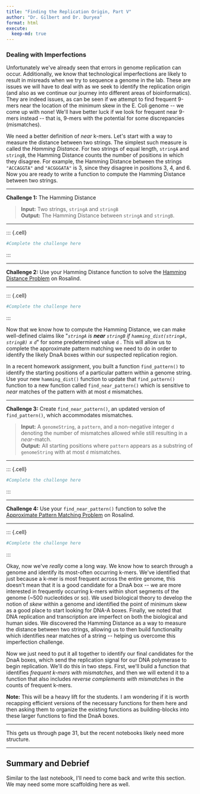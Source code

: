 ```yaml
---
title: "Finding the Replication Origin, Part V"
author: "Dr. Gilbert and Dr. Duryea"
format: html
execute:
  keep-md: true
---
```






### Dealing with Imperfections

Unfortunately we've already seen that errors in genome replication can occur. Additionally, we know that technological imperfections are likely to result in misreads when we try to sequence a genome in the lab. These are issues we will have to deal with as we seek to identify the replication origin (and also as we continue our journey into different areas of bioinformatics). They are indeed issues, as can be seen if we attempt to find frequent 9-mers near the location of the minimum skew in the E. Coli genome -- we come up with none! We'll have better luck if we look for frequent near 9-mers instead -- that is, 9-mers with the potential for some discrepancies (mismatches).

We need a better definition of *near* k-mers. Let's start with a way to measure the distance between two strings. The simplest such measure is called the *Hamming Distance*. For two strings of equal length, `stringA` and `stringB`, the Hamming Distance counts the number of positions in which they disagree. For example, the Hamming Distance between the strings `"ACCAGGTA"` and `"ACGGGATA"` is 3, since they disagree in positions 3, 4, and 6. Now you are ready to write a function to compute the Hamming Distance between two strings.

***

**Challenge 1:** The Hamming Distance  
> **Input:** Two strings, `stringA` and `stringB`  
> **Output:** The Hamming Distance between `stringA` and `stringB`.

***


::: {.cell}

```{.r .cell-code}
#Complete the challenge here
```
:::


***

**Challenge 2:** Use your Hamming Distance function to solve the [Hamming Distance Problem](http://rosalind.info/problems/ba1g/) on Rosalind.

***


::: {.cell}

```{.r .cell-code}
#Complete the challenge here
```
:::


Now that we know how to compute the Hamming Distance, we can make well-defined claims like "*`stringA` is **near** `stringB` if `hamming_dist(stringA, stringB)` $\leq$ `d`*" for some predetermined value `d` . This will allow us to complete the approximate pattern matching we need to do in order to identify the likely DnaA boxes within our suspected replication region.

In a recent homework assignment, you built a function `find_pattern()` to identify the starting positions of a particular pattern within a genome string. Use your new `hamming_dist()` function to update that `find_pattern()` function to a new function called `find_near_pattern()` which is sensitive to *near* matches of the pattern with at most `d` mismatches.

***

**Challenge 3:** Create `find_near_pattern()`, an updated version of `find_pattern()`, which accommodates mismatches.  
> **Input:** A `genomeString`, a `pattern`, and a non-negative integer `d` denoting the number of mismatches allowed while still resulting in a *near*-match.  
> **Output:** All starting positions where `pattern` appears as a substring of `genomeString` with at most `d` mismatches.

***


::: {.cell}

```{.r .cell-code}
#Complete the challenge here
```
:::


***

**Challenge 4:** Use your `find_near_pattern()` function to solve the [Approximate Pattern Matching Problem](http://rosalind.info/problems/ba1h/) on Rosalind.

***


::: {.cell}

```{.r .cell-code}
#Complete the challenge here
```
:::


Okay, now we've *really* come a long way. We know how to search through a genome and identify its most-often occurring k-mers. We've identified that just because a k-mer is most frequent across the entire genome, this doesn't mean that it is a good candidate for a DnaA box -- we are more interested in frequently occurring k-mers within short segments of the genome (~500 nucleotides or so). We used biological theory to develop the notion of *skew* within a genome and identified the point of minimum skew as a good place to start looking for DNA-A boxes. Finally, we noted that DNA replication and transcription are imperfect on both the biological and human sides. We discovered the Hamming Distance as a way to measure the distance between two strings, allowing us to then build functionality which identifies near matches of a string -- helping us overcome this imperfection challenge.

Now we just need to put it all together to identify our final candidates for the DnaA boxes, which send the replication signal for our DNA polymerase to begin replication. We'll do this in two steps. First, we'll build a function that identifies *frequent k-mers with mismatches*, and then we will extend it to a function that also includes *reverse complements with mismatches* in the counts of frequent k-mers.

**Note:** This will be a heavy lift for the students. I am wondering if it is worth recapping efficient versions of the necessary functions for them here and then asking them to organize the existing functions as building-blocks into these larger functions to find the DnaA boxes.

***

This gets us through page 31, but the recent notebooks likely need more structure.

***

## Summary and Debrief

Similar to the last notebook, I'll need to come back and write this section. We may need some more scaffolding here as well.

